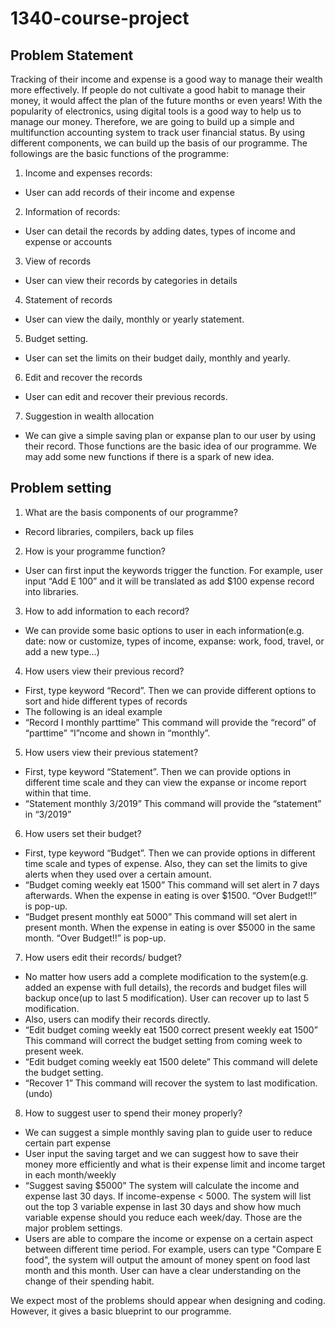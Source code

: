 # 1340-course-project

## Problem Statement
Tracking of their income and expense is a good way to manage their wealth more effectively. If people do not cultivate a good habit to manage their money, it would affect the plan of the future months or even years! With the popularity of electronics, using digital tools is a good way to help us to manage our money. Therefore, we are going to build up a simple and multifunction accounting system to track user financial status. By using different components, we can build up the basis of our programme. The followings are the basic functions of the programme:
1.	Income and expenses records:
-	User can add records of their income and expense
2.	Information of records:
-	User can detail the records by adding dates, types of income and expense or accounts
3.	View of records
-	User can view their records by categories in details
4.	Statement of records
-	User can view the daily, monthly or yearly statement.
5.	Budget setting.
-	User can set the limits on their budget daily, monthly and yearly.
6.	Edit and recover the records
-	User can edit and recover their previous records.
7.	Suggestion in wealth allocation
-	We can give a simple saving plan or expanse plan to our user by using their record.
Those functions are the basic idea of our programme. We may add some new functions if there is a spark of new idea.


## Problem setting
1.	What are the basis components of our programme?
-	Record libraries, compilers, back up files
2.	How is your programme function?
-	User can first input the keywords trigger the function. For example, user input “Add E 100” and it will be translated as add $100 expense record into libraries.
3.	How to add information to each record?
-	We can provide some basic options to user in each information(e.g. date: now or customize, types of income, expanse: work, food, travel, or add a new type…)
4.	How users view their previous record?
-	First, type keyword “Record”. Then we can provide different options to sort and hide different types of records
-	The following is an ideal example
-	“Record I monthly parttime” This command will provide the “record” of “parttime” “I”ncome and shown in “monthly”. 
5.	How users view their previous statement?
-	First, type keyword “Statement”. Then we can provide options in different time scale and they can view the expanse or income report within that time.
-	“Statement monthly 3/2019” This command will provide the “statement” in “3/2019”
6.	How users set their budget?
-	First, type keyword “Budget”. Then we can provide options in different time scale and types of expense. Also, they can set the limits to give alerts when they used over a certain amount.
-	“Budget coming weekly eat 1500” This command will set alert in 7 days afterwards. When the expense in eating is over $1500. “Over Budget!!” is pop-up.
-	“Budget present monthly eat 5000” This command will set alert in present month. When the expense in eating is over $5000 in the same month. “Over Budget!!” is pop-up.
7.	How users edit their records/ budget?
-	No matter how users add a complete modification to the system(e.g. added an expense with full details), the records and budget files will backup once(up to last 5 modification). User can recover up to last 5 modification.
-	Also, users can modify their records directly.
-	“Edit budget coming weekly eat 1500 correct present weekly eat 1500” This command will correct the budget setting from coming week to present week.
-	“Edit budget coming weekly eat 1500 delete” This command will delete the budget setting.
-	“Recover 1” This command will recover the system to last modification. (undo)
8.	How to suggest user to spend their money properly?
-	We can suggest a simple monthly saving plan to guide user to reduce certain part expense
-	User input the saving target and we can suggest how to save their money more efficiently and what is their expense limit and income target in each month/weekly
-	“Suggest saving $5000” The system will calculate the income and expense last 30 days. If income-expense < 5000. The system will list out the top 3 variable expense in last 30 days and show how much variable expense should you reduce each week/day.
Those are the major problem settings. 
- Users are able to compare the income or expense on a certain aspect between different time period. For example, users can type "Compare E food", the system will output the amount of money spent on food last month and this month. User can have a clear understanding on the change of their spending habit. 

We expect most of the problems should appear when designing and coding. However, it gives a basic blueprint to our programme.
